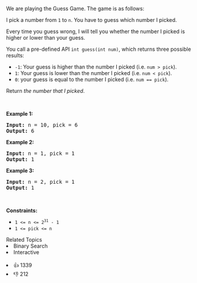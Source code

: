 <p>We are playing the Guess Game. The game is as follows:</p>

<p>I pick a number from <code>1</code> to <code>n</code>. You have to guess which number I picked.</p>

<p>Every time you guess wrong, I will tell you whether the number I picked is higher or lower than your guess.</p>

<p>You call a pre-defined API <code>int guess(int num)</code>, which returns three possible results:</p>

<ul> 
 <li><code>-1</code>: Your guess is higher than the number I picked (i.e. <code>num &gt; pick</code>).</li> 
 <li><code>1</code>: Your guess is lower than the number I picked (i.e. <code>num &lt; pick</code>).</li> 
 <li><code>0</code>: your guess is equal to the number I picked (i.e. <code>num == pick</code>).</li> 
</ul>

<p>Return <em>the number that I picked</em>.</p>

<p>&nbsp;</p> 
<p><strong>Example 1:</strong></p>

<pre>
<strong>Input:</strong> n = 10, pick = 6
<strong>Output:</strong> 6
</pre>

<p><strong>Example 2:</strong></p>

<pre>
<strong>Input:</strong> n = 1, pick = 1
<strong>Output:</strong> 1
</pre>

<p><strong>Example 3:</strong></p>

<pre>
<strong>Input:</strong> n = 2, pick = 1
<strong>Output:</strong> 1
</pre>

<p>&nbsp;</p> 
<p><strong>Constraints:</strong></p>

<ul> 
 <li><code>1 &lt;= n &lt;= 2<sup>31</sup> - 1</code></li> 
 <li><code>1 &lt;= pick &lt;= n</code></li> 
</ul>

<div><div>Related Topics</div><div><li>Binary Search</li><li>Interactive</li></div></div><br><div><li>👍 1339</li><li>👎 212</li></div>